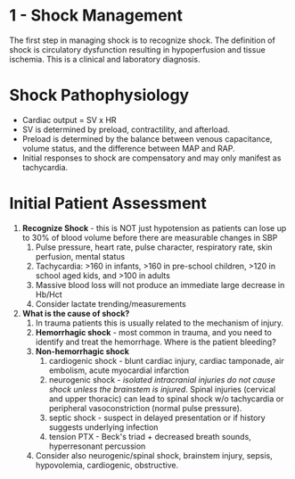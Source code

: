 # 1 - Shock Management
The first step in managing shock is to recognize shock. The definition of shock is circulatory dysfunction resulting in hypoperfusion and tissue ischemia. This is a clinical and laboratory diagnosis.

# Shock Pathophysiology
- Cardiac output = SV x HR
- SV is determined by preload, contractility, and afterload.
- Preload is determined by the balance between venous capacitance, volume status, and the difference between MAP and RAP.
- Initial responses to shock are compensatory and may only manifest as tachycardia.

# Initial Patient Assessment
1. **Recognize Shock** - this is NOT just hypotension as patients can lose up to 30% of blood volume before there are measurable changes in SBP
	1. Pulse pressure, heart rate, pulse character, respiratory rate, skin perfusion, mental status
	2. Tachycardia: >160 in infants, >160 in pre-school children, >120 in school aged kids, and >100 in adults
	3. Massive blood loss will not produce an immediate large decrease in Hb/Hct
	4. Consider lactate trending/measurements
2. **What is the cause of shock?**
	1. In trauma patients this is usually related to the mechanism of injury.
	2. **Hemorrhagic shock** - most common in trauma, and you need to identify and treat the hemorrhage. Where is the patient bleeding? 
	3. **Non-hemorrhagic shock**
		1. cardiogenic shock - blunt cardiac injury, cardiac tamponade, air embolism, acute myocardial infarction
		2. neurogenic shock - *isolated intracranial injuries do not cause shock unless the brainstem is injured*. Spinal injuries (cervical and upper thoracic) can lead to spinal shock w/o tachycardia or peripheral vasoconstriction (normal pulse pressure).
		3. septic shock - suspect in delayed presentation or if history suggests underlying infection
		4. tension PTX - Beck's triad + decreased breath sounds, hyperresonant percussion
	4. Consider also neurogenic/spinal shock, brainstem injury, sepsis, hypovolemia, cardiogenic, obstructive.